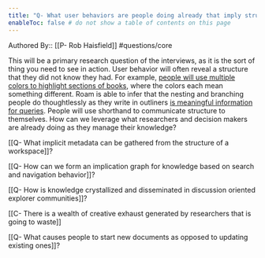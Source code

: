 ```yaml
---
title: "Q- What user behaviors are people doing already that imply structure that is not being instantiated into a literal structure"
enableToc: false # do not show a table of contents on this page
---
```

Authored By:: [[P- Rob Haisfield]]
#questions/core

This will be a primary research question of the interviews, as it is the sort of thing you need to see in action. User behavior will often reveal a structure that they did not know they had. For example, [people will use multiple colors to highlight sections of books](https://twitter.com/elzr/status/1373492338207698944?s=20), where the colors each mean something different. Roam is able to infer that the nesting and branching people do thoughtlessly as they write in outliners [is meaningful information for queries](https://twitter.com/elzr/status/1373492338207698944?s=20). People will use shorthand to communicate structure to themselves. How can we leverage what researchers and decision makers are already doing as they manage their knowledge?

[[Q- What implicit metadata can be gathered from the structure of a workspace]]?

[[Q- How can we form an implication graph for knowledge based on search and navigation behavior]]?

[[Q- How is knowledge crystallized and disseminated in discussion oriented explorer communities]]?

[[C- There is a wealth of creative exhaust generated by researchers that is going to waste]]

[[Q- What causes people to start new documents as opposed to updating existing ones]]?